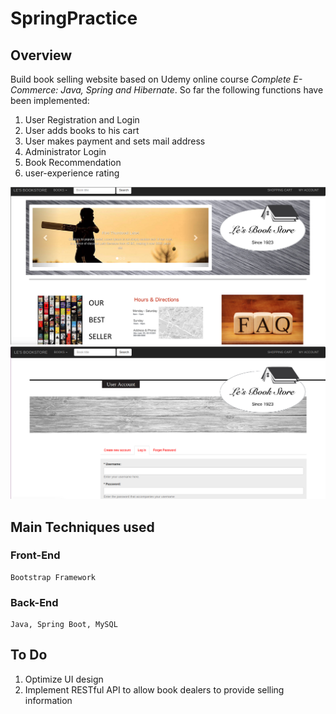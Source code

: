 SpringPractice
==============
Overview
--------------
Build book selling website based on Udemy online course _Complete E-Commerce: Java, Spring and Hibernate_. So far
 the following functions have been implemented: <br/>
 1. User Registration and Login <br/>
 2. User adds books to his cart <br/>
 3. User makes payment and sets mail address <br/>
 4. Administrator Login <br/>
 5. Book Recommendation <br/>
 6. user-experience rating <br/>
 
![home page](https://github.com/CyanBuckeye/SpringPractice/blob/master/screenshot/home.png "home")
![Login page](https://github.com/CyanBuckeye/SpringPractice/blob/master/screenshot/login.png "login")

Main Techniques used
--------------------

### Front-End
    Bootstrap Framework

### Back-End
    Java, Spring Boot, MySQL
	
To Do
--------------------
1. Optimize UI design
2. Implement RESTful API to allow book dealers to provide selling information








